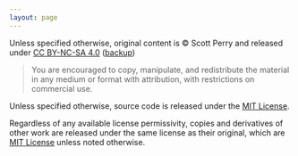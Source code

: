 ```yaml
---
layout: page
---
```


Unless specified otherwise, original content is © Scott Perry and released under [CC BY-NC-SA 4.0](https://creativecommons.org/licenses/by-nc-sa/4.0/) ([backup](/LICENSES/by-nc-sa%204.0%20full.webarchive))

> You are encouraged to copy, manipulate, and redistribute the material in any medium or format with attribution, with restrictions on commercial use.

Unless specified otherwise, source code is released under the [MIT License](/LICENSES/MIT.txt).

Regardless of any available license permissivity, copies and derivatives of other work are released under the same license as their original, which are [MIT License](/LICENSES/MIT.txt) unless noted otherwise.
